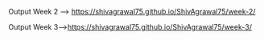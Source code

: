Output Week 2 --> https://shivagrawal75.github.io/ShivAgrawal75/week-2/

Output Week 3-->https://shivagrawal75.github.io/ShivAgrawal75/week-3/

